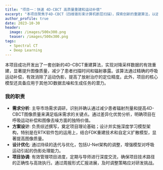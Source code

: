 ```yaml
---
title: "项目一：快速 4D-CBCT 高质量重建和运动补偿"
excerpt: "本项目聚焦于4D-CBCT（四维锥形束计算机断层扫描），探索创新的重建算法，以适应临床实践中的迫切需求，并与邓迪大学附属医院放射科医生合作，确认减少辐射剂量和提高图像精确度的核心需求。"
author_profile: true
date: 2023-10-30
header:
  image: /images/500x300.png
  teaser: /images/500x300.png
tags:
  - Spectral CT
  - Deep Learning
---
```


本项目成功开发出了一套创新的4D-CBCT重建算法，实现对降采样数据的有效重建，显著提升图像质量，减少了患者扫描时间和辐射暴露。该算法通过精确的呼吸运动补偿，有效消除了运动伪影，提高了放射治疗的定位精度。此外，项目的核心模型还具备应用于其他3D数据去噪和生成任务的潜力。

### 我的职责
*   **需求分析**: 主导市场需求调研，识别并确认通过减少患者辐射剂量和提高4D-CBCT图像质量来满足临床需求的关键点。通过差异化优势分析，明确项目在呼吸运动补偿和图像去噪方面的独特价值。
*   **方案设计**: 负责综述撰写，奠定项目理论基础；设计并实施深度学习模型架构，特别是在RTK软件包的运用上，结合FDK重建技术和自定义扩散模型，显著提高图像质量。
*   **设计优化**: 通过持续的迭代与优化，包括U-Net架构的调整，增强模型对呼吸运动引起的伪影处理能力。
*   **项目协调**: 有效管理项目进度，定期与导师进行深度交流，确保项目技术路径的正确性与高效执行。通过周报形式汇报进展，及时调整策略应对研发挑战。 
